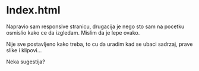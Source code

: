 # Index.html

Napravio sam responsive stranicu, drugacija je nego sto sam na pocetku osmislio kako ce da izgledam. Mislim da je lepe ovako.

Nije sve postavljeno kako treba, to cu da uradim kad se ubaci sadrzaj, prave slike i klipovi...

Neka sugestija?

